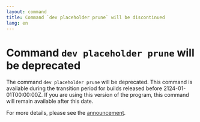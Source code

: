 ```yaml
---
layout: command
title: Command `dev placeholder prune` will be discontinued
lang: en
---
```


# Command `dev placeholder prune` will be deprecated

The command `dev placeholder prune` will be deprecated.
This command is available during the transition period for builds released before 2124-01-01T00:00:00Z. If you are using this version of the program, this command will remain available after this date.

For more details, please see the [announcement](https://github.com/watermint/toolbox/issues/781).


